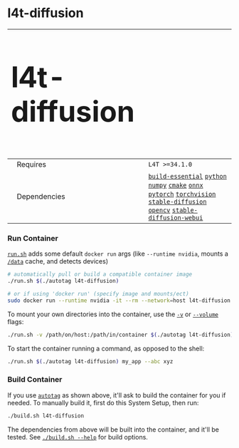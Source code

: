 # l4t-diffusion

| <p style="font-size: 64px">l4t-diffusion</p> | |
| :-- | :-- |
| &nbsp;&nbsp;&nbsp;Requires | `L4T >=34.1.0` |
| &nbsp;&nbsp;&nbsp;Dependencies | [`build-essential`](/packages/build-essential) [`python`](/packages/python) [`numpy`](/packages/numpy) [`cmake`](/packages/cmake/cmake_pip) [`onnx`](/packages/onnx) [`pytorch`](/packages/pytorch) [`torchvision`](/packages/pytorch/torchvision) [`stable-diffusion`](/packages/diffusion/stable-diffusion) [`opencv`](/packages/opencv) [`stable-diffusion-webui`](/packages/diffusion/stable-diffusion-webui) |


### Run Container
[`run.sh`](/run.sh) adds some default `docker run` args (like `--runtime nvidia`, mounts a [`/data`](/data) cache, and detects devices)
```bash
# automatically pull or build a compatible container image
./run.sh $(./autotag l4t-diffusion)

# or if using 'docker run' (specify image and mounts/ect)
sudo docker run --runtime nvidia -it --rm --network=host l4t-diffusion:35.2.1

```
To mount your own directories into the container, use the [`-v`](https://docs.docker.com/engine/reference/commandline/run/#volume) or [`--volume`](https://docs.docker.com/engine/reference/commandline/run/#volume) flags:
```bash
./run.sh -v /path/on/host:/path/in/container $(./autotag l4t-diffusion)
```
To start the container running a command, as opposed to the shell:
```bash
./run.sh $(./autotag l4t-diffusion) my_app --abc xyz
```
### Build Container
If you use [`autotag`](/autotag) as shown above, it'll ask to build the container for you if needed.  To manually build it, first do this System Setup, then run:
```bash
./build.sh l4t-diffusion
```
The dependencies from above will be built into the container, and it'll be tested.  See [`./build.sh --help`](/jetson_containers/build.py) for build options.
